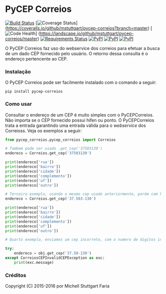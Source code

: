 PyCEP Correios
=============

[![Build Status](https://travis-ci.org/mstuttgart/pycep-correios.svg?branch=master)](https://travis-ci.org/mstuttgart/pycep-correios)
[![Coverage Status](https://coveralls.io/repos/github/mstuttgart/pycep-correios/badge.svg?branch=master)]
(https://coveralls.io/github/mstuttgart/pycep-correios?branch=master)
[![Code Health](https://landscape.io/github/mstuttgart/pycep-correios/master/landscape.svg?style=flat)]
(https://landscape.io/github/mstuttgart/pycep-correios/master)
[![Requirements Status](https://requires.io/github/mstuttgart/pycep-correios/requirements.svg?branch=master)](https://requires.io/github/mstuttgart/pycep-correios/requirements/?branch=master)
[![PyPI](https://img.shields.io/pypi/v/pycep-correios.svg)](https://pypi.python.org/pypi/pycep-correios)
[![PyPI](https://img.shields.io/pypi/pyversions/pycep-correios.svg)](https://pypi.python.org/pypi/pycep-correios)
[![PyPI](https://img.shields.io/pypi/l/pycep-correios.svg)](https://github.com/mstuttgart/pycep-correios/blob/master/LICENSE)

O PyCEP Correios faz uso do webservice dos correios para efetuar a busca de um dado CEP fornecido pelo usuário. O retorno dessa consulta é o endereço pertencente ao CEP.

### Instalação
O PyCEP Correios pode ser facilmente instalado com o comando a seguir:

```
pip install pycep-correios
```

### Como usar

Consultar o endereço de um CEP é muito simples com o PyCEPCorreios. Não importa se o CEP fornecido possui hífen ou ponto. O PyCEPCorreios trata a entrada garantindo uma entrada válida para o *webservice* dos Correioss.
Veja os exemplos a seguir:

```python
from pycep_correios.pycep_correios import Correios

# Tambem pode ser usado .get_cep('37503130')
endereco = Correios.get_cep('37503130')

print(endereco['rua'])
print(endereco['bairro'])
print(endereco['cidade'])
print(endereco['complemento'])
print(endereco['uf'])
print(endereco['outro'])

# Terceiro exemplo, usando o mesmo cep usado anteriormente, porém com hífen e ponto.
endereco = Correios.get_cep('37.503-130')

print(endereco['rua'])
print(endereco['bairro'])
print(endereco['cidade'])
print(endereco['complemento'])
print(endereco['uf'])
print(endereco['outro'])

# Quarto exemplo, enviamos um cep incorreto, com o numero de digitos inferior a 8.

try:
    endereco = obj.get_cep('37.50-130')
except CorreiosCEPInvalidCEPException as exc:
    print(exc.message)

```

### Créditos

Copyright (C) 2015-2016 por Michell Stuttgart Faria
